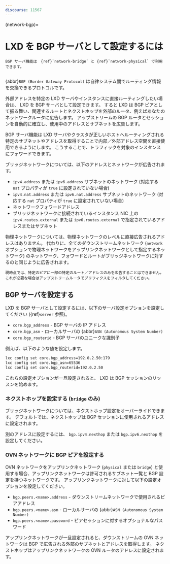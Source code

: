 ```yaml
---
discourse: 11567
---
```


(network-bgp)=
# LXD を BGP サーバとして設定するには

```{note}
BGP サーバ機能は　{ref}`network-bridge` と {ref}`network-physical` で利用できます。
```

```{youtube} https://www.youtube.com/watch?v=C9zU-FEqtTw
```

{abbr}`BGP (Border Gateway Protocol)` は自律システム間でルーティング情報を交換できるプロトコルです。

外部アドレスを特定の LXD サーバやインスタンスに直接ルーティングしたい場合は、 LXD を BGP サーバとして設定できます。
すると LXD は BGP ピアとして振る舞い、関連するルートとネクストホップを外部のルータ、例えばあなたのネットワークルータに広告します。
アップストリームの BGP ルータとセッションを自動的に確立し、使用中のアドレスとサブネットを広告します。

BGP サーバ機能は LXD サーバやクラスタが正しいホストへルーティングされる特定のサブネットやアドレスを取得することで内部／外部アドレス空間を直接使用できるようにします。
こうすることで、トラフィックを対象のインスタンスにフォワードできます。

ブリッジネットワークについては、以下のアドレスとネットワークが広告されます。
 - `ipv4.address` または `ipv6.address` サブネットのネットワーク (対応する `nat` プロパティが `true` に設定されていない場合)
 - `ipv4.nat.address` または `ipv6.nat.address` サブネットのネットワーク (対応する `nat` プロパティが `true` に設定されていない場合)
 - ネットワークフォワードアドレス
 - ブリッジネットワークに接続されているインスタンス NIC 上の `ipv4.routes.external` または `ipv6.routes.external` で指定されているアドレスまたはサブネット

物理ネットワークについては、物理ネットワークのレベルに直接広告されるアドレスはありません。
代わりに、全てのダウンストリームネットワーク (`network` オプションで物理ネットワークをアップリンクネットワークとして指定するネットワーク) のネットワーク、フォワードとルートがブリッジネットワークに対するのと同じように広告されます。

```{note}
現時点では、特定のピアに一部の特定のルート／アドレスのみを広告することはできません。
これが必要な場合はアップストリームルータでプリフィクスをフィルタしてください。
```

## BGP サーバを設定する

LXD を BGP サーバとして設定するには、以下のサーバ設定オプションを設定してください ({ref}`server` 参照)。

- `core.bgp_address` - BGP サーバの IP アドレス
- `core.bgp_asn` - ローカルサーバの {abbr}`ASN (Autonomous System Number)`
- `core.bgp_routerid` - BGP サーバのユニークな識別子

例えば、以下のような値を設定します。

```bash
lxc config set core.bgp_address=192.0.2.50:179
lxc config set core.bgp_asn=65536
lxc config set core.bgp_routerid=192.0.2.50
```

これらの設定オプションが一旦設定されると、 LXD は BGP セッションのリッスンを始めます。

### ネクストホップを設定する (`bridge` のみ)

ブリッジネットワークについては、ネクストホップ設定をオーバーライドできます。
デフォルトでは、ネクストホップは BGP セッションに使用されるアドレスに設定されます。

別のアドレスに設定するには、 `bgp.ipv4.nexthop` または `bgp.ipv6.nexthop` を設定してください。

### OVN ネットワークに BGP ピアを設定する

OVN ネットワークをアップリンクネットワーク (`physical` または `bridge`) と使用する場合、アップリンクネットワークは許可されるサブネット一覧と BGP 設定を持つネットワークです。
アップリンクネットワークに対して以下の設定オプションを設定してください。

- `bgp.peers.<name>.address` - ダウンストリームネットワークで使用されるピアアドレス
- `bgp.peers.<name>.asn` - ローカルサーバの {abbr}`ASN (Autonomous System Number)`
- `bgp.peers.<name>.password` - ピアセッションに対するオプショナルなパスワード

アップリンクネットワークが一旦設定されると、ダウンストリームの OVN ネットワークは BGP で広告される外部のサブネットとアドレスを取得します。
ネクストホップはアップリンクネットワークの OVN ルータのアドレスに設定されます。
